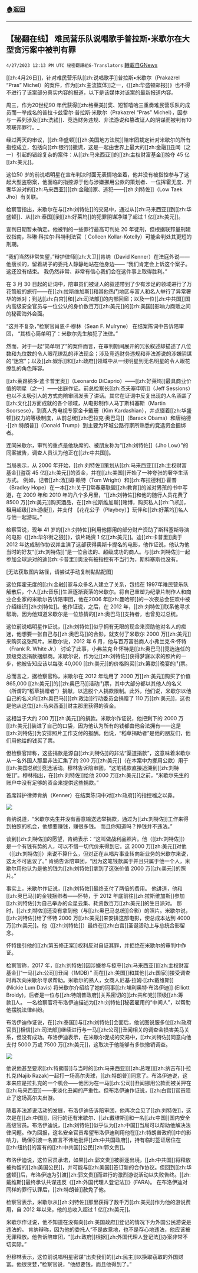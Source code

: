 ###  [:house:返回](README.md)
---


## 【秘翻在线】 难民营乐队说唱歌手普拉斯•米歇尔在大型贪污案中被判有罪
`4/27/2023 12:13 PM UTC 秘密翻譯組G-Translators` [轉載自GNews](https://gnews.org/articles/1257405)

[[zh:4月26日]]，针对难民营乐队[[zh:说唱歌手]]普拉斯•米歇尔（Prakazrel “Pras” Michel）的案件，作为[[zh:主流媒体]]之一，《[[zh:华盛顿邮报]]》也不得不进行了该案部分真实内容的报道，以下是该媒体对该案的最新报道内容。

周三，作为20世纪90 年代获得[[zh:格莱美]]奖、短暂嘻哈三重奏难民营乐队的成员而一举成名的普拉卡兹雷尔·普拉斯·米歇尔（Prakazrel “Pras” Michel），因参与一系列涉及[[zh:洗钱]]、竞选财务违规、非法游说和篡改证人的阴谋而被判有10 项联邦罪行。_

经过两天的审议，[[zh:华盛顿]][[zh:美国地方法院]]陪审团裁定针对米歇尔的所有指控成立，包括向[[zh:银行]]撒谎，这是一起由世界上最大的[[zh:金融]]丑闻（之一）引起的错综复杂的案件：从[[zh:马来西亚]]的[[zh:主权财富基金]]掠夺 45 亿[[zh:美元]]。

这位50 岁的前说唱明星在宣布判决时面无表情地坐着，他并没有被指控参与了这起大型盗窃案，他面临的指控源于他与涉嫌挪用公款的策划者、一位挥霍无度、开奢华派对的[[zh:马来西亚]][[zh:金融]]家、逃犯——[[zh:刘特佐]]（Low Taek Jho）有关联。

检察官指出，米歇尔在与[[zh:刘特佐]]的交易中，通过从[[zh:马来西亚]]到[[zh:华盛顿]]、从[[zh:泰国]]到[[zh:好莱坞]]的犯罪阴谋净赚了超过 1 亿[[zh:美元]]。

宣判日期暂未确定。他被判的一些罪行最高可判处 20 年徒刑，但根据联邦量刑建议指南，科琳·科拉尔·科特利法官（ Colleen Kollar-Kotelly）可能会判处其更短的刑期。

“我们当然非常失望，”辩护律师[[zh:大卫]]肯纳（David Kenner）在法庭外说——他瘦长的，留着胡子的委托人静静地站在他身边—— “我们肯定会上诉这个案子。这还没有结束。 我仍然非常、非常有信心我们会在这件事上取得胜利。”

在 3 月 30 日起的证词中，陪审员们被证人的叙述带到了少有涉足的领域进行了万花筒般的旅行——在[[zh:拉斯维加斯]]和其他热门地区与富人和名人举行了异常奢华的派对；到达[[zh:白宫]]和[[zh:司法部]]的内部回廊；以及一位[[zh:中共国]]国内高级安全官员与一位公认的身价数百万[[zh:美元]]的[[zh:美国]]影响力商贩之间的秘密海外会面。

“这并不复杂，”检察官肖恩·F·穆林（Sean F. Mulryne） 在结案陈词中告诉陪审团， “其核心简单明了：米歇尔先生触犯了法律。”

然而，对于一起“简单明了”的案件而言，在审判期间展开的冗长叙述却描述了八位数和九位数的令人眼花缭乱的非法现金；涉及竞选财务违规和非法游说的涉嫌阴谋的“迷宫”；以及[[zh:娱乐]]和[[zh:政府]]领域中从一线明星到无名明星的令人眼花缭乱的角色阵容。

[[zh:莱昂纳多·迪卡普里奥]]（Leonardo DiCaprio）——[[zh:好莱坞]]最具商业价值的明星（之一）——出庭作证。前总检察长[[zh:杰夫塞申斯]]（Jeff Sessions）也以不太吸引人的方式向陪审团发表了讲话。其它在证词中反复出现的人名涵盖了[[zh:文化]]方面成就的各个领域，从电影制作人马丁斯科塞斯（Martin Scorsese），到真人秀电视专家金卡戴珊（Kim Kardashian），并点缀着[[zh:华盛顿]]权力的等级制度，从前总统[[zh:巴拉克·奥巴马]]（Barack Obama）和唐纳德·[[zh:特朗普]]（Donald Trump）到主要为环城公路行家所熟悉的竞选资金捆绑者。

连同米歇尔，审判的重点是他缺席的、被朋友称为“[[zh:刘特佐]]（Jho Low）”的同案被告，调查人员认为他正在[[zh:中共国]]。

当局表示，从 2000 年开始，[[zh:刘特佐]]策划从[[zh:马来西亚]][[zh:主权财富基金]]盗窃 45 亿[[zh:美元]]的资金，并在[[zh:美国]]开始了一种夸张的奢华生活方式。 例如，记者[[zh:汤]]姆·赖特（Tom Wright）和[[zh:布拉德利]]·霍普（Bradley Hope）在一本[[zh:关于]]常春藤联盟[[zh:教育]]的派对男孩的书中写道，在 2009 年和 2010 年的八个多月里，“[[zh:刘特佐]]和他的随行人员花费了 8500 万[[zh:美元]]购买酒品，在[[zh:拉斯维加斯]]赌博，购买私人[[zh:飞机]]，租用超级[[zh:游艇]]，并支付 【花花公子（Playboy）】玩伴和[[zh:好莱坞]]名人与他一起游玩。”

检察官说，现年 41 岁的[[zh:刘特佐]]利用他挪用的部分财产资助了斯科塞斯导演的电影《[[zh:华尔街之狼]]》，该片耗资 1 亿[[zh:美元]]。迪[[zh:卡普里]]奥于 2012 年达成制作协议并主演了这部获得奥斯卡提名的电影，他作证说，他认为他当时的好友“[[zh:刘特佐]]”是一位合法的、超级成功的商人。与[[zh:刘特佐]]一起参加全球派对的迪[[zh:卡普里]]奥没有被指控有不当行为，斯科塞斯也没有。

[无法获取图片路径，请尝试手动复制黏贴配图]

这位挥霍无度的[[zh:金融]]家与众多名人建立了关系，包括在 1997年难民营乐队解散后，个人[[zh:音乐]]生涯逐渐衰落的米歇尔。将自己重塑为纪录片制作人和商业企业家的米歇尔告诉陪审团，他在2006 年[[zh:曼哈顿]]的一次夜总会狂欢中被介绍结识[[zh:刘特佐]]。他作证说，之后，在 2012 年，[[zh:刘特佐]]联系他寻求帮助，因为他知道米歇尔是一位热情的[[zh:奥巴马]]支持者，也曾见过总统。

这位前说唱明星作证说，[[zh:刘特佐]]似乎拥有无限的现金来资助他对名人的痴迷，他想要一张自己与[[zh:奥巴马]]的合影，就支付了米歇尔 2000 万[[zh:美元]]来购买这张照片。米歇尔说，2012 年 6 月，他与百万富翁商人小弗兰克·R·怀特（Frank R. White Jr.） 讨论了此事，小弗兰克·R·怀特是[[zh:奥巴马]]竞选连任的顶级竞选捐款捆绑商。米歇尔说，作为让[[zh:刘特佐]]获得梦寐以求的照片的一步，他被告知应该以每张 40,000 [[zh:美元]]的价格购买[[zh:筹款]]晚宴的门票。

总而言之，据检察官称，米歇尔在 2012 年动用了 2000 万[[zh:美元]]购买了价值 865,000 [[zh:美元]]的[[zh:奥巴马]]活动门票，其中大部分都以其他人的名义（所谓的“稻草捐赠者”）捐献，以逃脱个人捐款限制。此外，他们说，米歇尔以他自己的名义向[[zh:奥巴马]][[zh:政治]]行动委员会捐赠了 110 万[[zh:美元]]，这也是他从这位[[zh:马来西亚]]财主那里获得的资金。

这相当于大约 200 万[[zh:美元]]的捐款。米歇尔作证说，他把剩下的 2000 万[[zh:美元]]装进了自己的口袋，因为他认为所有的钱都由他合法拥有——这是[[zh:刘特佐]]为安排照片工作支付的报酬。他说，“稻草捐助者”是他的朋友们，他们用他给的钱买了票。

但检察官辩称，这些捐款是源自[[zh:刘特佐]]的非法“渠道捐款”，这意味着米歇尔从一名外国人那里非法汇集了约 200 万[[zh:美元]]（在本案中为挪用公款）用于[[zh:美国总统]]竞选活动。穆林告诉陪审团，“这笔钱款直接追溯到[[zh:刘特佐]]”。穆林指出，在[[zh:刘特佐]]给他 2000 万[[zh:美元]]之前，“米歇尔先生的账户中没有足够的资金来提供这些捐款。”

首席辩护律师肯纳（Kenner）在结案陈词中对[[zh:政府]]的指控嗤之以鼻。

![](file:///C:\Users\ADMINI~1\AppData\Local\Temp\msohtmlclip1\01\clip_image004.jpg)

肯纳说道，“米歇尔先生并没有蓄意输送选举捐款，通过为[[zh:刘特佐]]工作来得到拍照的机会，他想要赚钱，赚很多钱。 而且你知道吗？挣钱并不违法。”

谈到[[zh:刘特佐]]的愿望，肯纳表示：“这叫做战利品照片。他（[[zh:刘特佐]]）是一个有钱有势的人，可以不惜一切代价来得到它。这 2000 万[[zh:美元]]对他（[[zh:刘特佐]]）来说不算什么，但对正在从唱片事业转向新业务的米歇尔来说，这太不可思议了。” 肯纳告诉陪审团，“因为这笔钱款属于并且只属于他一个人，米歇尔用他认为是他的钱为[[zh:刘特佐]]拿到了这张价值 2000 万[[zh:美元]]的照片。”

事实上，米歇尔作证说，[[zh:刘特佐]]最终支付了两倍的费用。 他讲道，他和[[zh:奥巴马]]的金钱捆绑者——怀特，于 2012 年底前往[[zh:拉斯维加斯]]参加[[zh:刘特佐]]为自己举办的众星云集、耗资数百万[[zh:美元]]的生日派对。 那时，[[zh:刘特佐]]还没有拿到他（与[[zh:奥巴马总统]]合影）的照片。米歇尔说，[[zh:刘特佐]]给了怀特 2000 万[[zh:美元]]来安排这部电影，使总成本达到 4000 万[[zh:美元]]。他（[[zh:刘特佐]]）最终在[[zh:白宫]]圣诞活动上与总统合影留念。

怀特援引他的[[zh:第五修正案]]权利反对自证其罪，并拒绝在米歇尔的审判中作证。

检察官称，2017 年，[[zh:刘特佐]]因涉嫌参与掠夺[[zh:马来西亚]][[zh:主权财富基金]]“一马[[zh:公司]]丑闻（1MDB）” 而在[[zh:美国]]和其他[[zh:国家]]接受调查时再次向米歇尔寻求帮助。米歇尔的熟人，女商人尼基·拉姆·[[zh:戴维斯]] (Nickie Lum Davis) 将米歇尔介绍给了她的同事[[zh:埃利奥特·布洛伊迪]] (Elliott Broidy)，后者是一位与[[zh:特朗普政府]]关系密切的[[zh:共和党]]顶级[[zh:筹款]]人。 一名检察官将布洛伊迪描述为[[zh:刘特佐]]秘密雇用的“中间人”，以帮助他摆脱法律纠纷。

布洛伊迪作证说，在[[zh:泰国]]与[[zh:刘特佐]]会面后，他试图说服多位[[zh:政府官员]]相信[[zh:司法部]]继续进行与一马[[zh:公司]]丑闻相关的调查会损害美马关系，但没有成功。布洛伊迪表示，在米歇尔促成的交易中，[[zh:刘特佐]]同意向他支付 5000 万或 7500 万[[zh:美元]]，这取决于他能够有多快撤销调查。

![](file:///C:\Users\ADMINI~1\AppData\Local\Temp\msohtmlclip1\01\clip_image006.jpg)

他说他甚至要求[[zh:特朗普]]与当时的[[zh:马来西亚]][[zh:总理]][[zh:纳吉布]]·拉扎克(Najib Razak)一起打一场高尔夫球，[[zh:特朗普]]同意了。布洛伊迪说，这本来应是拉扎克的一个机会——他因为在一马[[zh:公司]]丑闻挪用公款而被关押在[[zh:马来西亚]]——来淡化丑闻的严重性。但布洛伊迪作证说，[[zh:白宫]]官员阻止了这场高尔夫出游。

随着非法游说活动的发展，布洛伊迪告诉陪审团，他再次会见了[[zh:刘特佐]]，这次是在[[zh:中国]]，同行的还有米歇尔、[[zh:戴维斯]]和一名[[zh:中国]]国内安全高级官员。布洛伊迪说，[[zh:刘特佐]]似乎认为[[zh:中国]]当局可以帮助他解决法律问题。作为回报，这名安全官员希望布洛伊迪利用他在[[zh:特朗普政府]]中的影响力，确保引渡一名直言不讳地批评[[zh:中共国政府]]，持有临时签证居住在[[zh:纽约]]的富有的[[zh:中共国]]公民[[zh:郭文贵]]。

布洛伊迪说，这位官员承诺，如果[[zh:郭文贵]]被驱逐出境，[[zh:中共国]]将释放被拘留的[[zh:美国公民]]，并可能与[[zh:美国]]签订新的合作协议。但回到[[zh:华盛顿]]后，布洛伊迪为引渡[[zh:郭文贵]]而进行的激烈游说活动以失败告终。[[zh:戴维斯]]最终承认共谋违反《[[zh:外国代理人登记法]]》(FARA)。 在布洛伊迪对同样的罪行认罪后，[[zh:特朗普]]赦免了他。

检察官表示，米歇尔从[[zh:刘特佐]]那里获得了数千万[[zh:美元]]作为他的游说费用，自 2012 年以来，他的总收入超过 1 亿[[zh:美元]]。

米歇尔作证说，他不知道在没有向[[zh:美国政府]]登记的情况下为外国公民游说是违法的。 肯纳辩称，因为他的委托人“不是故意地，也不是存心地违法，他应该被无罪释放。他告诉陪审团，“[[zh:政府]]根据[[zh:外国代理人登记法]]办案非常不切实际。”

但穆林表示，这位前说唱明星密谋“出卖我们的[[zh:民主]]以换取窃取的外国财富。他很贪婪，”检察官说，“他想要钱，而且他得到了。”
